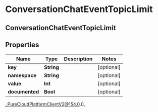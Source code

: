 # ConversationChatEventTopicLimit

## ConversationChatEventTopicLimit

## Properties

|Name | Type | Description | Notes|
|------------ | ------------- | ------------- | -------------|
| **key** | **String** |  | [optional] |
| **namespace** | **String** |  | [optional] |
| **value** | **Int** |  | [optional] |
| **documented** | **Bool** |  | [optional] |



_PureCloudPlatformClientV2@154.0.0_
